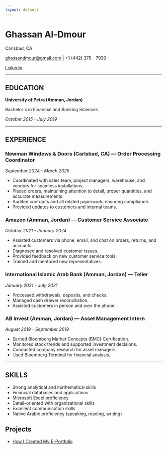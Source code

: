 ```yaml
---
layout: default
---
```






# Ghassan Al-Dmour

Carlsbad, CA

ghassandmour@gmail.com | +1 (442) 375 - 7990

[Linkedin](https://www.linkedin.com/in/ghassan-al-dmour-97b096315/).

----

## EDUCATION
**University of Petra (Amman, Jordan)**

Bachelor's in Financial and Banking Sciences

*October 2015 - July 2019*

---

## EXPERIENCE


### Newman Windows & Doors (Carlsbad, CA) — Order Processing Coordinator
*September 2024 - March 2025*

- Coordinated with sales team, project managers, warehouse, and vendors for seamless installations.
- Placed orders, maintaining attention to detail, proper quantities, and accurate measurements.
- Audited contracts and all related paperwork, ensuring compliance.
- Provided updates to customers and internal teams.

### Amazon (Amman, Jordan) — Customer Service Associate        
 *October 2021 - January 2024*
 - Assisted customers via phone, email, and chat on orders, returns, and accounts.
- Diagnosed and resolved customer issues.
 - Provided feedback on new customer service tools.
 - Trained and mentored new representatives.

### International Islamic Arab Bank (Amman, Jordan) — Teller  
*January 2021 - July 2021*

- Processed withdrawals, deposits, and checks.
- Managed cash drawer reconciliation.
- Assisted customers in person and over the phone.

### AB Invest (Amman, Jordan) — Asset Management Intern        
*August 2019 - September 2019*

- Earned Bloomberg Market Concepts (BMC) Certification.
- Monitored stock trends and supported investment decisions.
- Conducted company research for asset managers.
- Used Bloomberg Terminal for financial analysis.     

---

## SKILLS

- Strong analytical and mathematical skills
- Financial databases and applications
- Microsoft Excel proficiency
- Detail-oriented with organizational skills
- Excellent communication skills
- Native Arabic proficiency (speaking,
reading, writing)

## Projects

- [How I Created My E-Portfolio](/projects/subgpage/index.md)